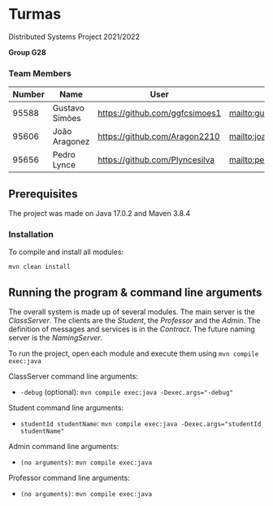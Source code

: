 # Turmas

Distributed Systems Project 2021/2022

**Group G28**

### Team Members

| Number | Name           | User                             | Email                                         |
|--------|----------------|----------------------------------|--------------------------------------------   |
| 95588  | Gustavo Simões | <https://github.com/ggfcsimoes1> | <mailto:gustavo.simoes@tecnico.ulisboa.pt>    |
| 95606  | João Aragonez  | <https://github.com/Aragon2210>  | <mailto:joao.aragonez@tecnico.ulisboa.pt>     |
| 95656  | Pedro Lynce    | <https://github.com/Plyncesilva> | <mailto:pedro.lynce.silva@tecnico.ulisboa.pt> |


## Prerequisites

The project was made on Java 17.0.2 and Maven 3.8.4

### Installation

To compile and install all modules:

```s
mvn clean install
```

## Running the program & command line arguments

The overall system is made up of several modules. The main server is the _ClassServer_. The clients are the _Student_,
the _Professor_ and the _Admin_. The definition of messages and services is in the _Contract_. The future naming server
is the _NamingServer_.

To run the project, open each module and execute them using `mvn compile exec:java`

ClassServer command line arguments:

- `-debug` (optional): `mvn compile exec:java -Dexec.args="-debug"`

Student command line arguments:

- `studentId studentName`: `mvn compile exec:java -Dexec.args="studentId studentName"`

Admin command line arguments:

- `(no arguments)`: `mvn compile exec:java`

Professor command line arguments:

- `(no arguments)`: `mvn compile exec:java`

